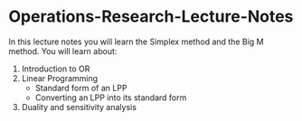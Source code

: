 # Operations-Research-Lecture-Notes
In this lecture notes you will learn the Simplex method and the Big M method.
You will learn about:
1. Introduction to OR
2. Linear Programming
   - Standard form of an LPP
   - Converting an LPP into its standard form
3. Duality and sensitivity analysis
 

